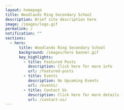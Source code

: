 ```yaml
---
layout: homepage
title: Woodlands Ring Secondary School
description: Brief site description here
image: /images/logo.gif
permalink: /
notification: ""
sections:
  - hero:
      title: Woodlands Ring Secondary School
      background: /images/hero banner.gif
      key_highlights:
        - title: Featured Posts
          description: Click here for more info
          url: /featured-posts
        - title: Events
          description: No Upcoming Events
          url: /events/
        - title: Contact Us
          description: Click here for more details
          url: /contact-us/
---
```

